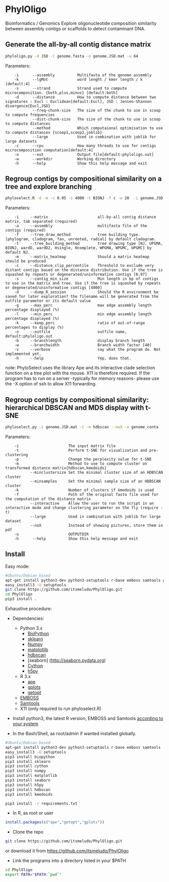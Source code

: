 # PhylOligo
Bioinformatics / Genomics 
Explore oligonucleotide composition similarity between assembly contigs or scaffolds to detect contaminant DNA.


Generate the all-by-all contig distance matrix
----------------------------------------------
```bash
phyloligo.py -d JSD -i genome.fasta -o genome.JSD.mat -u 64
```
Parameters:
```
    -i      --assembly          Multifasta of the genome assembly
    -k      --lgMot             word lenght / kmer length / k [default:4]
    -s      --strand            Strand used to compute microcomposition. {both,plus,minus} [default:both]
    -d      --distance          How to compute distance between two signatures : Eucl : Euclidean[default:Eucl], JSD : Jensen-Shannon divergence{Eucl,JSD}          
            --freq-chunk-size   The size of the chunk to use in scoop to compute frequencies
            --dist-chunk-size   The size of the chunk to use in scoop to compute distances
            --method            Which computaional optimisation to use to compute distances {scoop1,scoop2,joblib}            
            --large             Used in combination with joblib for large datasets
    -c      --cpu               How many threads to use for contigs microcomposition computation[default:4]                
    -o      --out               Output file[default:phyloligo.out]
    -w      --workdir           Working directory
    -h      --help              Show this help message and exit
```



 

Regroup contigs by compositional similarity on a tree and explore branching
---------------------------------------------------------------------------

```bash
phyloselect.R -d -m -c 0.95 -s 4000 -t BIONJ -f c -w 20  -i genome.JSD.mat -a genome.fasta -o genome_conta 

```

Parameters:
```
    -i     --matrix                      all-by-all contig distance matrix, tab separated (required)
    -a     --assembly                    multifasta file of the contigs (required)
    -f     --tree_draw_method            tree building type. [phylogram, cladogram, fan, unrooted, radial] by default cladogram.
    -t     --tree_building_method        tree drawing type [NJ, UPGMA, BIONJ, wardD, wardD2, Hsingle, Hcomplete, WPGMA, WPGMC, UPGMC] by default NJ.
    -m     --matrix_heatmap              Should a matrix heatmap should be produced
    -c     --distance_clip_percentile    Threshold to exclude very distant contigs based on the distance distribution. Use if the tree is squashed by repeats or degenerated/uninformative contigs [0.97]
    -s     --contig_min_size             Min length in bp of contigs to use in the matrix and tree. Use if the tree is squashed by repeats or degenerated/uninformative contigs [4000]
    -d     --dump_R_session              Should the R environment be saved for later exploration? the filename will be generated from the outfile parameter or its default value
    -g     --max_perc                    max edge assembly length percentage displayed (%)
    -l     --min_perc                    min edge assembly length percentage displayed (%)
    -k     --keep_perc                   ratio of out-of-range percentages to display (%)
    -o     --outfile                     outfile name, default:phyloligo.out
    -b     --branchlength                display branch length
    -w     --branchwidth                 Branch width factor [40]
    -v     --verbose                     say what the program do. Not implemented yet.
    -h     --help                        Yep, does that.
```

note: PhyloSelect uses the library Ape and its interactive clade selection function on a tree plot with the mouse. X11 is therefore required. If the program has to run on a server -typically for memory reasons- please use the -X option of ssh to allow X11 forwarding.




Regroup contigs by compositional similarity: hierarchical DBSCAN and MDS display with t-SNE
-------------------------------------------------------------------------------------------

```bash
phyloselect.py -i genome.JSD.mat -t -m hdbscan --noX -o genome_conta


```
Parameters:
```
    -i                      The input matrix file
    -t                      Perform t-SNE for visualization and pre-clustering
    -p                      Change the perplexity value for t-SNE
    -m                      Method to use to compute cluster on transformed distance matrix{hdbscan,kmedoids}
           --minclustersize Set the minimal cluster size of an HDBSCAN cluster
           --minsamples     Set the minimal sample size of an HDBSCAN cluster
    -k                      Number of clusters if kmedoids is used
    -f                      Path of the original fasta file used for the computation of the distance matrix                 
           --interactive    Allow the user to run the script in an interactive mode and change clustering parameter on the fly (require -t)
           --large          Used in combination with joblib for large dataset
           --noX            Instead of showing pictures, store them in pdf
    -o                      OUTPUTDIR
    -h      --help          Show this help message and exit
```






Install
-------

Easy mode:

```Bash
#Ubuntu/Debian-based
apt-get install python3-dev python3-setuptools r-base emboss samtools git
easy_install3 -U setuptools
git clone https://github.com/itsmeludo/PhylOligo.git
cd PhylOligo
pip3 install .
```


Exhaustive procedure:

* Dependencies:
    * Python 3.x
        * [BioPython](biopython.org)
        * [sklearn](http://scikit-learn.org/stable/install.html)
        * [Numpy](numpy.org)
        * [matplotlib](http://matplotlib.org)
        * [hdbscan](https://pypi.python.org/pypi/hdbscan)
        * [seaborn] (http://seaborn.pydata.org)
        * [Cython](http://cython.org)
        * [h5py](http://www.h5py.org)
    * R 3.x
        * [ape](http://ape-package.ird.fr)
        * [gplots](https://cran.r-project.org/web/packages/gplots/index.html)
        * [getopt](https://cran.r-project.org/web/packages/getopt/getopt.pdf)
    * [EMBOSS](http://emboss.sourceforge.net/download)
    * [Samtools](http://www.htslib.org/)
    * X11 (only required to run phyloselect.R)

    
* Install python3, the latest R version, EMBOSS and Samtools [according to your system](https://xkcd.com/1654/) 

* In the Bash/Shell, as root/admin if wanted installed globally.
```Bash
#Ubuntu/Debian-based
apt-get install python3-dev python3-setuptools r-base emboss samtools
easy_install3 -U setuptools
pip3 install biopython 
pip3 install sklearn
pip3 install cython
pip3 install numpy
pip3 install matplotlib
pip3 install seaborn
pip3 install h5py 
pip3 install hdbscan 
pip3 install kmedoids 
```


```Bash
pip3 install -r requirements.txt
```


* In R, as root or user
```R
install.packages(c("ape","getopt","gplots"))
```

* Clone the repo
```Bash
git clone https://github.com/itsmeludo/PhylOligo.git
```
or download it from https://github.com/itsmeludo/PhylOligo


* Link the programs into a directory listed in your $PATH
```Bash
cd PhylOligo
export PATH="$PATH:`pwd`"
```
